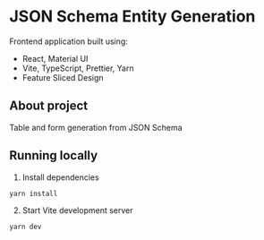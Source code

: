 # JSON Schema Entity Generation

Frontend application built using:

- React, Material UI
- Vite, TypeScript, Prettier, Yarn
- Feature Sliced Design

## About project

Table and form generation from JSON Schema

## Running locally

1. Install dependencies

```bash
yarn install
```

2. Start Vite development server

```bash
yarn dev
```

